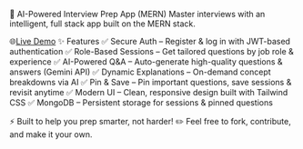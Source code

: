🚀 AI-Powered Interview Prep App (MERN)
Master interviews with an intelligent, full stack app built on the MERN stack.

🌐[Live Demo](https://interview-prep-mmsp.vercel.app)
✨ Features
✅ Secure Auth – Register & log in with JWT-based authentication
✅ Role-Based Sessions – Get tailored questions by job role & experience
✅ AI-Powered Q&A – Auto-generate high-quality questions & answers (Gemini API)
✅ Dynamic Explanations – On-demand concept breakdowns via AI
✅ Pin & Save – Pin important questions, save sessions & revisit anytime
✅ Modern UI – Clean, responsive design built with Tailwind CSS
✅ MongoDB – Persistent storage for sessions & pinned questions

⚡ Built to help you prep smarter, not harder!
✏️ Feel free to fork, contribute, and make it your own.
